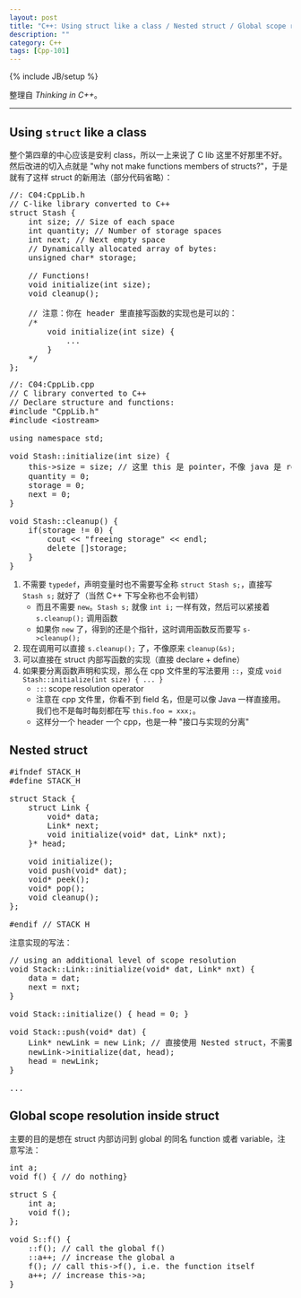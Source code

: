 ```yaml
---
layout: post
title: "C++: Using struct like a class / Nested struct / Global scope resolution inside struct"
description: ""
category: C++
tags: [Cpp-101]
---
```

{% include JB/setup %}

整理自 _Thinking in C++_。

-----

## Using `struct` like a class

整个第四章的中心应该是安利 class，所以一上来说了 C lib 这里不好那里不好。然后改进的切入点就是 "why not make functions members of structs?"，于是就有了这样 struct 的新用法（部分代码省略）：

<pre class="prettyprint linenums">
//: C04:CppLib.h
// C-like library converted to C++
struct Stash {
	int size; // Size of each space
	int quantity; // Number of storage spaces
	int next; // Next empty space
	// Dynamically allocated array of bytes:
	unsigned char* storage;
	
	// Functions!
	void initialize(int size);
	void cleanup();
	
	// 注意：你在 header 里直接写函数的实现也是可以的：
	/*
		void initialize(int size) {
			...
		}
	*/
};
</pre>

<pre class="prettyprint linenums">
//: C04:CppLib.cpp
// C library converted to C++
// Declare structure and functions:
#include "CppLib.h"
#include &lt;iostream&gt;

using namespace std;

void Stash::initialize(int size) {
	this->size = size; // 这里 this 是 pointer，不像 java 是 ref
	quantity = 0;
	storage = 0;
	next = 0;
}

void Stash::cleanup() {
	if(storage != 0) {
		cout &lt;&lt; "freeing storage" &lt;&lt; endl;
		delete []storage;
	}
}
</pre>

1. 不需要 `typedef`，声明变量时也不需要写全称 `struct Stash s;`，直接写 `Stash s;` 就好了（当然 C++ 下写全称也不会判错）
	* 而且不需要 `new`。`Stash s;` 就像 `int i;` 一样有效，然后可以紧接着 `s.cleanup();` 调用函数
	* 如果你 `new` 了，得到的还是个指针，这时调用函数反而要写 `s->cleanup();`
1. 现在调用可以直接 `s.cleanup();` 了，不像原来 `cleanup(&s);`
1. 可以直接在 struct 内部写函数的实现（直接 declare + define）
1. 如果要分离函数声明和实现，那么在 cpp 文件里的写法要用 `::`，变成 `void Stash::initialize(int size) { ... }`
	* `::`: scope resolution operator
	* 注意在 cpp 文件里，你看不到 field 名，但是可以像 Java 一样直接用。我们也不是每时每刻都在写 `this.foo = xxx;`。
	* 这样分一个 header 一个 cpp，也是一种 "接口与实现的分离"
	
## Nested struct

<pre class="prettyprint linenums">
#ifndef STACK_H
#define STACK_H

struct Stack {
	struct Link {
		void* data;
		Link* next;
		void initialize(void* dat, Link* nxt);
	}* head;
	
	void initialize();
	void push(void* dat);
	void* peek();
	void* pop();
	void cleanup();
};

#endif // STACK_H
</pre>

注意实现的写法：

<pre class="prettyprint linenums">
// using an additional level of scope resolution
void Stack::Link::initialize(void* dat, Link* nxt) {
	data = dat;
	next = nxt;
}

void Stack::initialize() { head = 0; }

void Stack::push(void* dat) {
	Link* newLink = new Link; // 直接使用 Nested struct，不需要什么特殊的写法
	newLink->initialize(dat, head);
	head = newLink;
}

...
</pre>

## Global scope resolution inside struct

主要的目的是想在 struct 内部访问到 global 的同名 function 或者 variable，注意写法：

<pre class="prettyprint linenums">
int a;
void f() { // do nothing}

struct S {
	int a;
	void f();
};

void S::f() {
	::f(); // call the global f()
	::a++; // increase the global a
	f(); // call this->f(), i.e. the function itself
	a++; // increase this->a;
}
</pre>